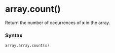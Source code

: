 # array.count()

Return the number of occurrences of **x** in the array.

### Syntax

```python
array.array.count(x)
```